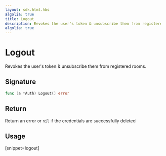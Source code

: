 ```yaml
---
layout: sdk.html.hbs
algolia: true
title: Logout
description: Revokes the user's token & unsubscribe them from registered rooms.
algolia: true
---
```


# Logout

Revokes the user's token & unsubscribe them from registered rooms.

## Signature

```go
func (a *Auth) Logout() error 
```

## Return

Return an error or `nil` if the credentials are successfully deleted

## Usage

[snippet=logout]
